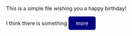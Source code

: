 This is a simple file wishing you a happy birthday!
<style>
  .button {
    display: inline-block;
    padding: 10px 20px;
    background-color: navy;
    color: white;
    text-decoration: none;
    border-radius: 5px;
    transition: background-color 0.3s;
  }

  .button:hover {
    background-color: #001f3f; /* Darker navy on hover */
  }
</style>
<p>I think there is something <a href="happy_birthday.html" class="button">more</a></p>
